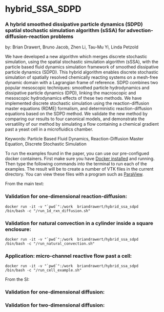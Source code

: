 # hybrid_SSA_SDPD
### A hybrid smoothed dissipative particle dynamics (SDPD) spatial stochastic simulation algorithm (sSSA) for advection-diffusion-reaction problems

by:  Brian Drawert, Bruno Jacob, Zhen Li, Tau-Mu Yi, Linda Petzold


We have developed a new algorithm which merges discrete stochastic simulation, using the spatial stochastic simulation algorithm (sSSA), with the particle based fluid dynamics simulation framework of smoothed dissipative particle dynamics (SDPD). This hybrid algorithm enables discrete stochastic simulation of spatially resolved chemically reacting systems on a mesh-free dynamic domain with a Lagrangian frame of reference. SDPD combines two popular mesoscopic techniques: smoothed particle hydrodynamics and dissipative particle dynamics (DPD), linking the macroscopic and mesoscopic hydrodynamics effects of these two methods. We have implemented discrete stochastic simulation using the reaction-diffusion master equations (RDME) formalism, and deterministic reaction-diffusion equations based on the SDPD method. We validate the new method by comparing our results to four canonical models, and demonstrate the versatility of our method by simulating a flow containing a chemical gradient past a yeast cell in a microfluidics chamber.

Keywords: Particle Based Fluid Dynamics, Reaction-Diffusion Master Equation, Discrete Stochastic Simulation



To run the examples found in the paper, you can use our pre-configued docker containers.  First make sure you have [Docker installed](https://www.docker.com/) and running.  Then type the following commands into the terminal to run each of the examples.  The result will be to create a number of VTK files in the current directory.  You can view these files with a program such as [ParaView](https://www.paraview.org/).

From the main text: 

### Validation for one-dimensional reaction-diffusion:
```
docker run -it -v "`pwd`":/work  briandrawert/hybrid_ssa_sdpd /bin/bash -c "/run_1d_rxn_diffusion.sh"
```

### Validation for natural convection in a cylinder inside a square enclosure:
```
docker run -it -v "`pwd`":/work  briandrawert/hybrid_ssa_sdpd /bin/bash -c "/run_natural_convection.sh"
```

### Application: micro-channel reactive flow past a cell:
```
docker run -it -v "`pwd`":/work  briandrawert/hybrid_ssa_sdpd /bin/bash -c "/run_cell_example.sh"
```

From the SI:

### Validation for one-dimensional diffusion:

### Validation for two-dimensional diffusion:
